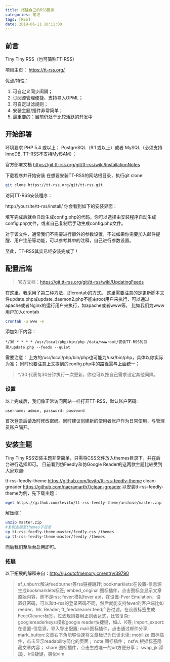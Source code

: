 ```yaml
---
title: 搭建自己的RSS服务
categories: 笔记
tags: [RSS]
date: 2019-06-11 10:11:00
---
```

## 前言
Tiny Tiny RSS（也可简称TT-RSS）

项目主页： https://tt-rss.org/


<!--more-->


优点/特性：

 1. 可自定义同步间隔；
 2. 订阅源管理便捷、支持导入OPML；
 3. 可自定过滤规则；
 4. 安装主题/插件非常简单；
 5. 最重要的：目前仍处于比较活跃的开发中

## 开始部署
环境要求
PHP 5.4 或以上；
PostgreSQL（9.1 或以上）或者 MySQL（必须支持InnoDB, TT-RSS不支持MyISAM）；

官方部署文档
https://git.tt-rss.org/git/tt-rss/wiki/InstallationNotes

下载程序并开始安装
在想要安装TT-RSS的网站根目录，执行git clone:

```bash
git clone https://tt-rss.org/git/tt-rss.git .
```
访问TT-RSS安装程序：

http://yoursite/tt-rss/install/
你会看到如下的安装界面：

填写完成后就会自动生成config.php的代码，你可以选择由安装程序自动生成config.php文件，或者自己复制后手动生成config.php文件。

对于该文件，通常我们不需要进行额外的参数设置，不过如果你需要加入邮件提醒、用户注册等功能，可以参考其中的注释，自己进行参数设置。

至此，TT-RSS其实已经安装完成了！

## 配置后端
> 官方文档：https://git.tt-rss.org/git/tt-rss/wiki/UpdatingFeeds

在这里，我采用了第二种方法，即crontab的方式。
这里需要注意的是更新脚本文件update.php或update_daemon2.php不能由root用户来执行，可以通过apache或者Nginx的运行用户来执行，如apache或者www等。
比如我们为www用户加入crontab

```sh
crontab -u www -e
```
添加如下内容：

```text
*/30 * * * * /usr/local/php/bin/php /data/wwwroot/安装TT-RSS的目录/update.php --feeds --quiet
```
需要注意：
上方的/usr/local/php/bin/php也可能为/usr/bin/php，具体以你实际为准；
同时也要注意上文提到的config.php中的路径需与上面统一；
> */30 代表每30分钟执行一次更新，你也可以按自己需求设定其他间隔。

### 设置

以上完成后，我们像正常访问网站一样打开TT-RSS，默认账户密码:

```text
username: admin, password: password
```
首次登录后请及时修改密码。同时建议创建新的使用者账户作为日常使用，与管理员账户隔开。

## 安装主题
Tiny Tiny RSS安装主题非常简单，只需将CSS文件放入themes目录下，并在后台进行选择即可。
目前看到仿Feedly和仿Google Reader的这两款主题比较受到大家欢迎:

tt-rss-feedly-theme
https://github.com/levito/tt-rss-feedly-theme
clean-greader
https://github.com/naeramarth7/clean-greader
以安装tt-rss-feedly-theme为例，先下载主题：

```bash
wget https://github.com/levito/tt-rss-feedly-theme/archive/master.zip
```
解压缩：

```sh
unzip master.zip
#复制主题至themes子目录
cp tt-rss-feedly-theme-master/feedly.css /themes
cp tt-rss-feedly-theme-master/feedly /themes
```
而后我们至后台启用即可。

### 拓展

以下拓展的解释来自：http://ju.outofmemory.cn/entry/39790
>af_unburn:解决feedburner等rss链接跳转;
bookmarklets:在设置-信息源生成bookmarklets标签;
embed_original:图标插件，点击图标会显示文章原始内容，而不是rss;
fever:模拟fever api，在设置-Fver
Emulation，设置好密码，可以和tt-rss的登录密码不同，然后就能支持fever的客户端比如reeder、Mr. Reader;
ff_feedcleaner:feed广告过滤，在设置标签生成FeecCleaner标签，过滤规则要用正则表达式，比较复杂;
googlereaderkeys:模拟google reader快捷键，如J、K等;
import_export:在设置-信息源，导入导出配置;
mail:图标插件，点击通过邮件分享;
mark_button:文章右下角能够快速将文章标记为已读未读;
mobilize:图标插件，点击显示readability简化的页面；
note:图标插件；
nsfw:根据标签隐藏文章内容；
share:图标插件，点击生成唯一的url方便分享；
swap_jk:添加j、k快捷键，类似vim



